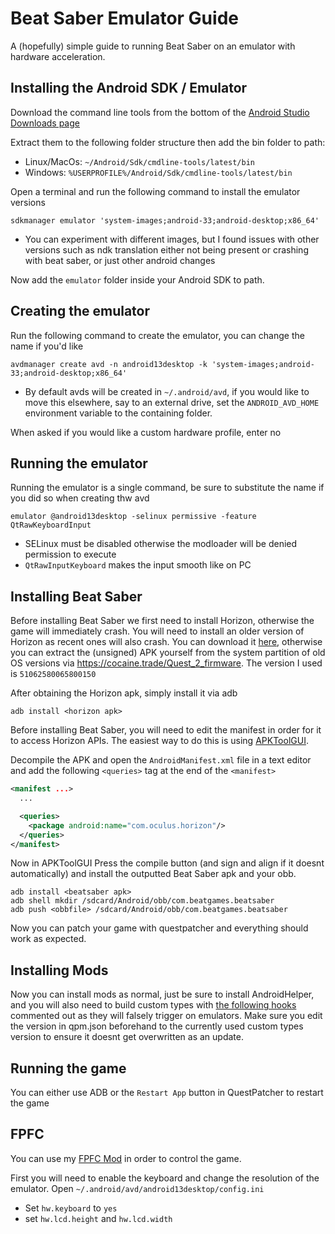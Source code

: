 # Beat Saber Emulator Guide
A (hopefully) simple guide to running Beat Saber on an emulator with hardware acceleration.

## Installing the Android SDK / Emulator
Download the command line tools from the bottom of the [Android Studio Downloads page](https://developer.android.com/studio)

Extract them to the following folder structure then add the bin folder to path:
- Linux/MacOs: `~/Android/Sdk/cmdline-tools/latest/bin`
- Windows: `%USERPROFILE%/Android/Sdk/cmdline-tools/latest/bin`

Open a terminal and run the following command to install the emulator versions

```
sdkmanager emulator 'system-images;android-33;android-desktop;x86_64'
```
- You can experiment with different images, but I found issues with other versions such as ndk translation either not being present or crashing with beat saber, or just other android changes

Now add the `emulator` folder inside your Android SDK to path.

## Creating the emulator
Run the following command to create the emulator, you can change the name if you'd like

```
avdmanager create avd -n android13desktop -k 'system-images;android-33;android-desktop;x86_64'
```
- By default avds will be created in `~/.android/avd`, if you would like to move this elsewhere, say to an external drive, set the `ANDROID_AVD_HOME` environment variable to the containing folder.

When asked if you would like a custom hardware profile, enter no

## Running the emulator
Running the emulator is a single command, be sure to substitute the name if you did so when creating thw avd
```
emulator @android13desktop -selinux permissive -feature QtRawKeyboardInput
```
- SELinux must be disabled otherwise the modloader will be denied permission to execute
- `QtRawInputKeyboard` makes the input smooth like on PC

## Installing Beat Saber
Before installing Beat Saber we first need to install Horizon, otherwise the game will immediately crash.
You will need to install an older version of Horizon as recent ones will also crash.
You can download it [here](https://www.mediafire.com/file/t6w909bnp4vfefd/Horizon.apk-signed-aligned.apk/file), otherwise you can extract the (unsigned) APK yourself from the system partition of old OS versions via https://cocaine.trade/Quest_2_firmware. The version I used is `51062580065800150`

After obtaining the Horizon apk, simply install it via adb

```
adb install <horizon apk>
```

Before installing Beat Saber, you will need to edit the manifest in order for it to access Horizon APIs. The easiest way to do this is using [APKToolGUI](https://github.com/AndnixSH/APKToolGUI).

Decompile the APK and open the `AndroidManifest.xml` file in a text editor and add the following `<queries>` tag at the end of the `<manifest>`

```xml
<manifest ...>
  ...

  <queries>
    <package android:name="com.oculus.horizon"/>
  </queries>
</manifest>
```

Now in APKToolGUI Press the compile button (and sign and align if it doesnt automatically) and install the outputted Beat Saber apk and your obb.

```
adb install <beatsaber apk>
adb shell mkdir /sdcard/Android/obb/com.beatgames.beatsaber
adb push <obbfile> /sdcard/Android/obb/com.beatgames.beatsaber
```

Now you can patch your game with questpatcher and everything should work as expected.

## Installing Mods

Now you can install mods as normal, just be sure to install AndroidHelper, and you will also need to build custom types with [the following hooks](https://github.com/QuestPackageManager/Il2CppQuestTypePatching/blob/57ce4d6a8e0c7a1b847483d0a90f18196e72deb2/src/register.cpp#L658-L660) commented out as they will falsely trigger on emulators. Make sure you edit the version in qpm.json beforehand to the currently used custom types version to ensure it doesnt get overwritten as an update.

## Running the game
You can either use ADB or the `Restart App` button in QuestPatcher to restart the game

## FPFC

You can use my [FPFC Mod](https://github.com/kodenamekrak/Emulator-FPFC/) in order to control the game.

First you will need to enable the keyboard and change the resolution of the emulator.
Open `~/.android/avd/android13desktop/config.ini`
- Set `hw.keyboard` to `yes`
- set `hw.lcd.height` and `hw.lcd.width`
